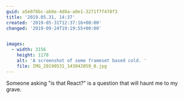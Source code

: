 ```yaml
---
guid: a5e078bc-ab8e-4d8a-a0e1-3271f7f478f3
title: '2019.05.31, 14:37'
created: '2019-05-31T12:37:16+00:00'
changed: '2019-09-24T19:19:55+00:00'


images:
  - width: 3156
    height: 1178
    alt: 'A screenshot of some frameset based cold. '
    file: IMG_20190531_143042059_0.jpg
---
```


Someone asking "is that React?" is a question that will haunt me to my grave. 
